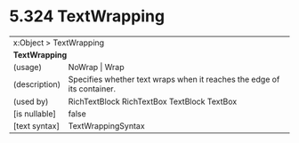 <html dir="LTR" xmlns:mshelp="http://msdn.microsoft.com/mshelp" xmlns:ddue="http://ddue.schemas.microsoft.com/authoring/2003/5" xmlns:xlink="http://www.w3.org/1999/xlink" xmlns:tool="http://www.microsoft.com/tooltip">

<body>
 <input type="hidden" id="userDataCache" class="userDataStyle">
 <input type="hidden" id="hiddenScrollOffset">
 <img id="dropDownImage" style="display:none; height:0; width:0;" src="../local/drpdown.gif">
 <img id="dropDownHoverImage" style="display:none; height:0; width:0;" src="../local/drpdown_orange.gif">
 <img id="collapseImage" style="display:none; height:0; width:0;" src="../local/collapse.gif">
 <img id="expandImage" style="display:none; height:0; width:0;" src="../local/exp.gif">
 <img id="collapseAllImage" style="display:none; height:0; width:0;" src="../local/collall.gif">
 <img id="expandAllImage" style="display:none; height:0; width:0;" src="../local/expall.gif">
 <img id="copyImage" style="display:none; height:0; width:0;" src="../local/copycode.gif">
 <img id="copyHoverImage" style="display:none; height:0; width:0;" src="../local/copycodeHighlight.gif">
 <div id="header"><h1 class="heading">5.324 TextWrapping</h1></div>

 <div id="mainSection">
 <div id="mainBody">
 <div id="allHistory" class="saveHistory" onsave="saveAll()" onload="loadAll()"></div>
 <p xmlns:wsd="http://wsdev.schemas.microsoft.com/authoring/2008/2" xmlns:msxsl="urn:schemas-microsoft-com:xslt" xmlns:script="urn:script" xmlns:build="urn:build">
 </p>
 <div id="sectionSection0" class="section" name="collapseableSection">
 <content xmlns="http://ddue.schemas.microsoft.com/authoring/2003/5" xmlns:wsd="http://wsdev.schemas.microsoft.com/authoring/2008/2" xmlns:msxsl="urn:schemas-microsoft-com:xslt" xmlns:script="urn:script" xmlns:build="urn:build">
 </content>
 </div>
 <div id="sectionSection1" class="section" name="collapseableSection">
 <content xmlns="http://ddue.schemas.microsoft.com/authoring/2003/5" xmlns:wsd="http://wsdev.schemas.microsoft.com/authoring/2008/2" xmlns:msxsl="urn:schemas-microsoft-com:xslt" xmlns:script="urn:script" xmlns:build="urn:build">
 <table class="ProtocolAuthoredTable" xmlns="">
 <tr><td colspan="2">
<mshelp:link keywords="55aacd72-e114-4aa1-b774-3f7ded5e1f7d" tabindex="0">x:Object</mshelp:link> &gt; <mshelp:link keywords="7043751f-4b78-48d3-9e4e-0f59953b85b5" tabindex="0">TextWrapping</mshelp:link> </td>
 </tr>
 <tr><td colspan="2">
 <b>TextWrapping</b> </td>
 </tr>
 <tr><td><div class="indent0">(usage)</div></td>
 <td><mshelp:link keywords="7a1e9e5f-4e81-47c9-a1ed-6fe1cfe63127" tabindex="0">NoWrap</mshelp:link> | <mshelp:link keywords="7a1e9e5f-4e81-47c9-a1ed-6fe1cfe63127" tabindex="0">Wrap</mshelp:link></td>
 </tr>
 <tr><td><div class="indent0">(description)</div></td>
 <td>Specifies whether text wraps when it reaches the edge of its container.</td>
 </tr>
 <tr><td><div class="indent0">(used by)</div></td>
 <td><mshelp:link keywords="6df1e554-c247-4a52-9aed-5e66a6847bff" tabindex="0">RichTextBlock</mshelp:link> <mshelp:link keywords="5e0129ab-3b4d-4aaa-a965-127e5045765d" tabindex="0">RichTextBox</mshelp:link> <mshelp:link keywords="1db48dcf-62c3-4d58-9a0f-36c567ee9ced" tabindex="0">TextBlock</mshelp:link> <mshelp:link keywords="f45956d3-9e81-4d99-b3b9-a5bad3803983" tabindex="0">TextBox</mshelp:link></td>
 </tr>
 <tr><td><div class="indent0">[is nullable]</div></td>
 <td>false</td>
 </tr>
 <tr><td><div class="indent0">[text syntax]</div></td>
 <td><mshelp:link keywords="7a1e9e5f-4e81-47c9-a1ed-6fe1cfe63127" tabindex="0">TextWrappingSyntax</mshelp:link></td>
 </tr>
</table>
 </content>
 </div>
 <!--[if gte IE 5]>
 <tool:tip element="languageFilterToolTip" avoidmouse="false"/>
 <![endif]-->
 </div>
 <a name="feedback"></a><span></span>
 </div>
</body></html>
